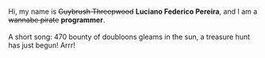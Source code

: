 Hi, my name is ~~Guybrush Threepwood~~ **Luciano Federico Pereira**, and I am a ~~wannabe pirate~~ **programmer**.<br><br>A short song: 470 bounty of doubloons gleams in the sun, a treasure hunt has just begun! Arrr!
